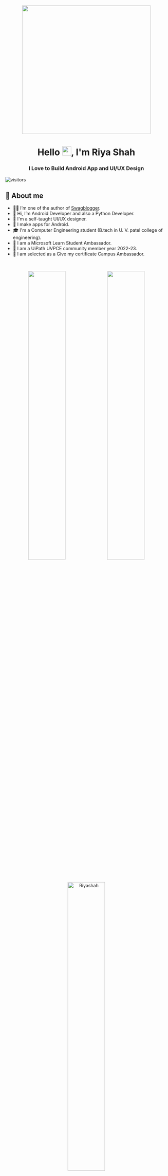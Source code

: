 
<h1 align="center"> <center><img src="https://github.com/RiyaShah08/Riyashah08/blob/main/gif/animation_500_kzr0wial.gif"  width="400"></h1>

<h1 align="center">Hello  <img src="https://media.giphy.com/media/hvRJCLFzcasrR4ia7z/giphy.gif" width="28">, I'm Riya Shah</h1>
<h3 align="center">I Love to Build Android App and UI/UX Design</h3>
  
 <img align="center" alt="visitors" src="https://gpvc.arturio.dev/abhishekjani123" />

  ## 📖 About me

- 👨‍💼 I’m one of the author of [Swagblogger](https://swagblogger.com/).
- 👋 Hi, I’m Android Developer and also a Python Developer.
- 🎨 I'm a self-taught UI/UX designer.
- 📱  I make apps for Android.
- 🎓 I'm a Computer Engineering student (B.tech in U. V. patel college of engineering).
- 🥂 I am a Microsoft Learn Student Ambassador.
- 🎉 I am a UiPath UVPCE community member year 2022-23.
- 🎇 I am selected as a Give my certificate Campus Ambassador.
<br>
  
<!-- <img align="left" src="https://github-readme-stats.vercel.app/api?username=RiyaShah08&show_icons=true&theme=radical" alt="RiyaShah08" width="48%">
  <img src="https://github-readme-stats.vercel.app/api/top-langs/?username=RiyaShah08&layout=compact" alt="RiyaShah08" width="48%"> -->
  
<p align="center">
   <img width="48%" src="https://github-readme-stats.vercel.app/api?username=Riyashah08&show_icons=true&theme=tokyonight" />
   <img width="48%" src="https://github-readme-streak-stats.herokuapp.com/?user=Riyashah08&theme=tokyonight" />
    
  <p align="center">
  <br>
  <img width="48%" src="https://github-readme-stats.vercel.app/api/top-langs/?username=Riyashah08&layout=compact&theme=tokyonight" alt="Riyashah"/></p>
</p>

<h1 align="center">🌟 My Projects 🌟</h1>
